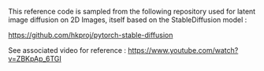This reference code is sampled from the following repository used for latent image diffusion on 2D Images, itself based on the StableDiffusion model :

https://github.com/hkproj/pytorch-stable-diffusion

See associated video for reference : https://www.youtube.com/watch?v=ZBKpAp_6TGI 